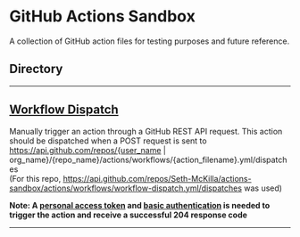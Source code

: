 # GitHub Actions Sandbox

A collection of GitHub action files for testing purposes and future reference.

## Directory

<hr />

## [Workflow Dispatch](./.github/workflows/workflow-dispatch.yml)

Manually trigger an action through a GitHub REST API request. This action should be dispatched when a POST request is sent to https://api.github.com/repos/{user_name | org_name}/{repo_name}/actions/workflows/{action_filename}.yml/dispatches
<br />
(For this repo, https://api.github.com/repos/Seth-McKilla/actions-sandbox/actions/workflows/workflow-dispatch.yml/dispatches was used)

**Note: A [personal access token](https://docs.github.com/en/authentication/keeping-your-account-and-data-secure/creating-a-personal-access-token) and [basic authentication](https://docs.github.com/en/rest/overview/other-authentication-methods#via-oauth-and-personal-access-tokens) is needed to trigger the action and receive a successful 204 response code**

<hr />

